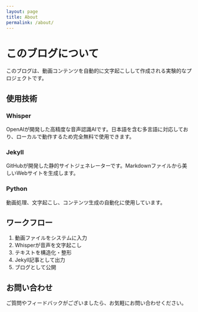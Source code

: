 ```yaml
---
layout: page
title: About
permalink: /about/
---
```


# このブログについて

このブログは、動画コンテンツを自動的に文字起こしして作成される実験的なプロジェクトです。

## 使用技術

### Whisper
OpenAIが開発した高精度な音声認識AIです。日本語を含む多言語に対応しており、ローカルで動作するため完全無料で使用できます。

### Jekyll
GitHubが開発した静的サイトジェネレーターです。Markdownファイルから美しいWebサイトを生成します。

### Python
動画処理、文字起こし、コンテンツ生成の自動化に使用しています。

## ワークフロー

1. 動画ファイルをシステムに入力
2. Whisperが音声を文字起こし
3. テキストを構造化・整形
4. Jekyll記事として出力
5. ブログとして公開

## お問い合わせ

ご質問やフィードバックがございましたら、お気軽にお問い合わせください。